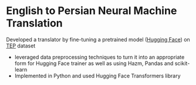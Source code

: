 # English to Persian Neural Machine Translation

Developed a translator by fine-tuning a pretrained model ([Hugging Face](https://www.huggingface.co/persiannlp/mt5-small-parsinlu-translation_en_fa)) on [TEP](https://opus.nlpl.eu/TEP.php) dataset
- leveraged data preprocessing techniques to turn it into an appropriate form for Hugging Face trainer as well as using Hazm, Pandas and scikit-learn
- Implemented in Python and used Hugging Face Transformers library

